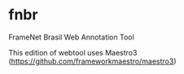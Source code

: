 # fnbr
FrameNet Brasil Web Annotation Tool

This edition of webtool uses Maestro3 (https://github.com/frameworkmaestro/maestro3)
